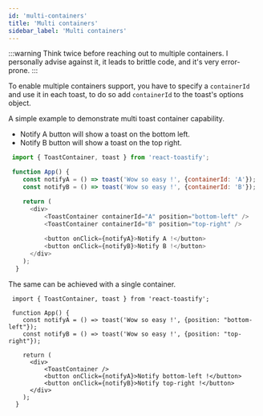```yaml
---
id: 'multi-containers'
title: 'Multi containers'
sidebar_label: 'Multi containers'
---
```


:::warning
Think twice before reaching out to multiple containers. I personally advise against it, it leads to brittle code, and it's very error-prone.
:::

To enable multiple containers support, you have to specify a `containerId` and use it in
each toast, to do so add `containerId` to the toast's options object.

A simple example to demonstrate multi toast container capability.

- Notify A button will show a toast on the bottom left.
- Notify B button will show a toast on the top right.
   
```js
 import { ToastContainer, toast } from 'react-toastify';

 function App() {
    const notifyA = () => toast('Wow so easy !', {containerId: 'A'});
    const notifyB = () => toast('Wow so easy !', {containerId: 'B'});

    return (
      <div>
          <ToastContainer containerId="A" position="bottom-left" />
          <ToastContainer containerId="B" position="top-right" />
    
          <button onClick={notifyA}>Notify A !</button>
          <button onClick={notifyB}>Notify B !</button>          
      </div>
    );
  }
```

The same can be achieved with a single container.

```tsx
 import { ToastContainer, toast } from 'react-toastify';

 function App() {
    const notifyA = () => toast('Wow so easy !', {position: "bottom-left"});
    const notifyB = () => toast('Wow so easy !', {position: "top-right"});

    return (
      <div>
          <ToastContainer />
          <button onClick={notifyA}>Notify bottom-left !</button>
          <button onClick={notifyB}>Notify top-right !</button>          
      </div>
    );
  }
```
